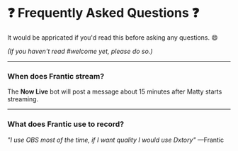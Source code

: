 # :question: Frequently Asked Questions :question:

It would be appricated if you'd read this before asking any questions. :smile:

*(If you haven't read #welcome yet, please do so.)*

---
### When does Frantic stream?
The **Now Live** bot will post a message about 15 minutes after Matty starts streaming.

---
### What does Frantic use to record?
*"I use OBS most of the time, if I want quality I would use Dxtory"* —Frantic

